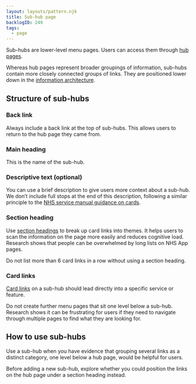 ```yaml
---
layout: layouts/pattern.njk
title: Sub-hub page
backlogID: 249
tags:
  - page
---
```


Sub-hubs are lower-level menu pages. Users can access them through [hub pages](/patterns/hub-page/).

Whereas hub pages represent broader groupings of information, sub-hubs contain more closely connected groups of links. They are positioned lower down in the [information architecture]().

## Structure of sub-hubs

### Back link

Always include a back link at the top of sub-hubs. This allows users to return to the hub page they came from.

### Main heading

This is the name of the sub-hub.

### Descriptive text (optional)

You can use a brief description to give users more context about a sub-hub. We don’t include full stops at the end of this description, following a similar principle to the [NHS service manual guidance on cards](https://service-manual.nhs.uk/content/formatting-and-punctuation#full-stops).

### Section heading

Use [section headings](/components/section-heading/) to break up card links into themes. It helps users to scan the information on the page more easily and reduces cognitive load. Research shows that people can be overwhelmed by long lists on NHS App pages.

Do not list more than 6 card links in a row without using a section heading.

### Card links

[Card links](/components/card-links/) on a sub-hub should lead directly into a specific service or feature.

Do not create further menu pages that sit one level below a sub-hub. Research shows it can be frustrating for users if they need to navigate through multiple pages to find what they are looking for.

## How to use sub-hubs

Use a sub-hub when you have evidence that grouping several links as a distinct category, one level below a hub page, would be helpful for users.

Before adding a new sub-hub, explore whether you could position the links on the hub page under a section heading instead.
